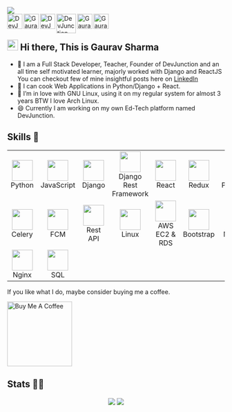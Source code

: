 ![](https://visitor-badge.glitch.me/badge?page_id=mnamegaurav.mnamegaurav)
<br />
<a href="https://mnamegaurav.github.io/" target="_blank">
  <img align="left" alt="DevJunction Blog" width="35px" src="https://mnamegaurav.github.io/assets/img/profile.jpg" />
</a>
<a href="https://discord.gg/XTW52Kt" target="_blank">
  <img align="left" alt="Gaurav's Discord" width="35px" src="https://img.icons8.com/fluent/48/000000/discord-logo.png" />
</a>
<a href="https://blog.devjunction.in/" target="_blank">
  <img align="left" alt="DevJunction Blog" width="35px" src="https://cdn.hashnode.com/res/hashnode/image/upload/v1611902473383/CDyAuTy75.png?auto=compress" />
</a>
<a href="https://www.youtube.com/channel/UCr8iAGGDg9gFosQWQpcKfRA" target="_blank">
  <img align="left" alt="DevJunction Youtube Channel" width="45px" src="https://i.pinimg.com/originals/19/7b/36/197b365922d1ea3aa1a932ff9bbda4a6.png" />
</a>
<a href="https://www.linkedin.com/in/hamhaingaurav/" target="_blank">
  <img align="left" alt="Gaurav's LinkedIn" width="35px" src="https://img.icons8.com/fluent/48/000000/linkedin.png" />
</a>
<a href="https://www.instagram.com/devjunction.in/" target="_blank">
  <img align="left" alt="Gaurav's Instagram" width="35px" src="https://img.icons8.com/fluent/48/000000/instagram-new.png" />
</a>

<br />

## <img src="https://media.giphy.com/media/hvRJCLFzcasrR4ia7z/giphy.gif" width="25px"> Hi there, This is Gaurav Sharma

 - 🔭 I am a Full Stack Developer, Teacher, Founder of DevJunction and an all time self motivated learner, majorly worked with Django and ReactJS You can checkout few of mine insightful posts here on <a href="https://www.linkedin.com/in/mnamegaurav/detail/recent-activity/shares/">LinkedIn</a>
 - 🌱 I can cook Web Applications in Python/Django + React.
 - 👯 I’m in love with GNU Linux, using it on my regular system for almost 3 years BTW I love Arch Linux.
 - 😄 Currently I am working on my own Ed-Tech platform named DevJunction.


## Skills 🤖

<table>
  <tr>
    <td align="center" width="96">
       <img height="48" src="https://img.icons8.com/nolan/64/python.png" />
      <br>Python
    </td>
   <td align="center" width="96">
       <img height="48" src="https://img.icons8.com/dusk/64/000000/javascript-logo.png" />
      <br>JavaScript
    </td>
   <td align="center" width="96">
       <img height="48" src="https://img.icons8.com/color/48/000000/django.png" />
      <br>Django
    </td>
   <td align="center" width="96">
       <img height="48" src="https://www.django-rest-framework.org/img/logo.png" />
      <br>Django Rest Framework
    </td>
   <td align="center" width="96">
       <img height="48" src="https://img.icons8.com/dusk/50/000000/react.png" />
      <br>React
    </td>
   <td align="center" width="96">
       <img height="48" src="https://img.icons8.com/color/50/000000/redux.png" />
      <br>Redux
    </td>
   <td align="center" width="96">
       <img height="48" src="https://img.icons8.com/color/48/000000/postgreesql.png" />
      <br>PostgreSQL
    </td>
   <td align="center" width="96">
       <img height="48" src="https://img.icons8.com/fluent/64/000000/mysql-logo.png" />
      <br>MySQL
    </td>
   <td align="center" width="96">
       <img height="48" src="https://img.icons8.com/color/48/000000/redis.png" />
      <br>Redis
    </td>
   </tr>
  <tr>
   <td align="center" width="96">
       <img height="48" src="https://img.stackshare.io/service/1075/celery.png" />
      <br>Celery
    </td>
   <td align="center" width="96">
       <img height="48" src="https://img.icons8.com/color/48/000000/firebase.png" />
      <br>FCM
    </td>
   <td align="center" width="96">
       <img height="48" src="https://img.icons8.com/dusk/50/000000/api.png" />
      <br>Rest API
   </td>
   <td align="center" width="96">
       <img height="48" src="https://img.icons8.com/nolan/48/linux--v2.png" />
      <br>Linux
    </td>
   <td align="center" width="96">
       <img height="48" src="https://img.icons8.com/color/48/000000/amazon-web-services.png" />
      <br>AWS EC2 & RDS
    </td>
   <td align="center" width="96">
       <img height="48" src="https://img.icons8.com/color/48/000000/bootstrap.png" />
      <br>Bootstrap
    </td>
   <td align="center" width="96">
       <img height="48" src="https://img.icons8.com/color/50/000000/material-ui.png" />
      <br>Material UI
    </td>
   <td align="center" width="96">
       <img height="48" src="https://img.icons8.com/dusk/50/000000/css3.png" />
      <br>CSS
    </td>
   <td align="center" width="96">
       <img height="48" src="https://img.icons8.com/dusk/50/000000/html-5.png" />
      <br>HTML
    </td>
   </tr>
  <tr>
   <td align="center" width="96">
       <img height="48" src="https://img.icons8.com/color/48/000000/nginx.png" />
      <br>Nginx
    </td>
   <td align="center" width="96">
       <img height="48" src="https://img.icons8.com/nolan/64/sql.png" />
      <br>SQL
    </td>
  </tr>
 </table>
 
 If you like what I do, maybe consider buying me a coffee.

<a href="https://www.buymeacoffee.com/hamhaingaurav" target="_blank"><img src="https://cdn.buymeacoffee.com/buttons/v2/default-red.png" alt="Buy Me A Coffee" width="150" ></a>


## Stats 👨‍💻
<p align="center"><img align='center' src='https://github-readme-stats.vercel.app/api/top-langs?username=mnamegaurav&show_icons=true&theme=radical'/>
<img align='center' src='https://github-readme-stats.vercel.app/api?username=mnamegaurav&show_icons=true&theme=radical'/></p>

